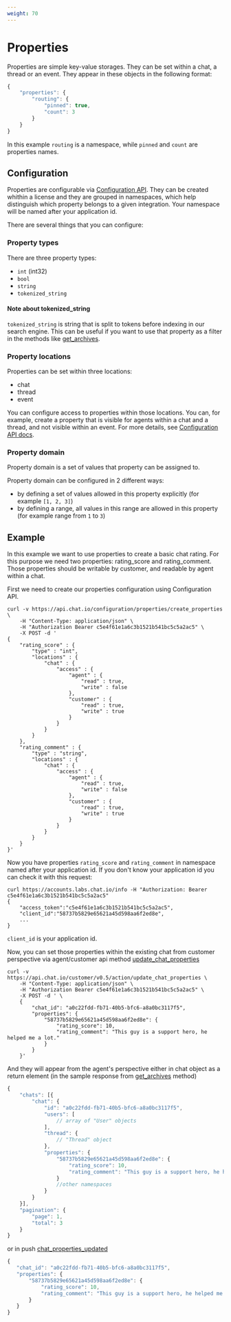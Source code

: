 ```yaml
---
weight: 70
---
```


# Properties

Properties are simple key-value storages. They can be set within a chat, a thread or an event. They appear in these objects in the following format:

```js
{
    "properties": {
        "routing": {
            "pinned": true,
            "count": 3
        }
    }
}
```

In this example `routing` is a namespace, while `pinned` and `count` are properties names.

## Configuration

Properties are configurable via [Configuration API](https://www.chat.io/docs/configuration-api/). They can be created whithin a license and they are grouped in namespaces, which help distinguish which property belongs to a given integration.
Your namespace will be named after your application id.

There are several things that you can configure:

### Property types

There are three property types:

* `int` (int32)
* `bool`
* `string`
* `tokenized_string`

#### Note about tokenized_string

`tokenized_string` is string that is split to tokens before indexing in our search engine. This can be useful if you want to use that property as a filter in the methods like [get_archives](https://www.chat.io/docs/agent-api/api-reference/#get-archives).

### Property locations

Properties can be set within three locations:

* chat
* thread
* event

You can configure access to properties within those locations. You can, for example, create a property that is visible for agents within a chat and a thread, and not visible within an event. For more details, see [Configuration API docs](https://www.chat.io/docs/configuration-api/api-reference/#properties).

### Property domain

<div class=“callout type-info”>Property domain is a set of values that property can be assigned to.</div>

Property domain can be configured in 2 different ways:

* by defining a set of values allowed in this property explicitly (for example `[1, 2, 3]`)
* by defining a range, all values in this range are allowed in this property (for example range from `1` to `3`)

## Example

In this example we want to use properties to create a basic chat rating. For this purpose we need two properties: rating_score and rating_comment. Those properties should be writable by customer, and readable by agent within a chat.

First we need to create our properties configuration using Configuration API.

```
curl -v https://api.chat.io/configuration/properties/create_properties \
    -H "Content-Type: application/json" \
    -H "Authorization Bearer c5e4f61e1a6c3b1521b541bc5c5a2ac5" \
    -X POST -d '
{
    "rating_score" : {
        "type" : "int",
        "locations" : {
            "chat" : {
                "access" : {
                    "agent" : {
                        "read" : true,
                        "write" : false
                    },
                    "customer" : {
                        "read" : true,
                        "write" : true
                    }
                }
            }
        }
    },
    "rating_comment" : {
        "type" : "string",
        "locations" : {
            "chat" : {
                "access" : {
                    "agent" : {
                        "read" : true,
                        "write" : false
                    },
                    "customer" : {
                        "read" : true,
                        "write" : true
                    }
                }
            }
        }
    }
}'
```

Now you have properties `rating_score` and `rating_comment` in namespace named after your application id. If you don't know your application id you can check it with this request:

```
curl https://accounts.labs.chat.io/info -H "Authorization: Bearer c5e4f61e1a6c3b1521b541bc5c5a2ac5"
{
    "access_token":"c5e4f61e1a6c3b1521b541bc5c5a2ac5",
    "client_id":"58737b5829e65621a45d598aa6f2ed8e",
    ...
}
```

`client_id` is your application id.

Now, you can set those properties within the existing chat from customer perspective via agent/customer api method [update_chat_properties](https://www.chat.io/docs/customer-api/api-reference/#update-chat-properties)
```
curl -v https://api.chat.io/customer/v0.5/action/update_chat_properties \
    -H "Content-Type: application/json" \
    -H "Authorization Bearer c5e4f61e1a6c3b1521b541bc5c5a2ac5" \
    -X POST -d ' \
    {
        "chat_id": "a0c22fdd-fb71-40b5-bfc6-a8a0bc3117f5",
        "properties": {
            "58737b5829e65621a45d598aa6f2ed8e": {
                "rating_score": 10,
                "rating_comment": "This guy is a support hero, he helped me a lot."
            }
        }
    }'
```

And they will appear from the agent's perspective either in chat object as a return element (in the sample response from [get_archives](https://www.chat.io/docs/agent-api/api-reference/#get-archives) method)

```js
{
	"chats": [{
		"chat": {
			"id": "a0c22fdd-fb71-40b5-bfc6-a8a0bc3117f5",
			"users": [
				// array of "User" objects          
			],
			"thread": {
				// "Thread" object          
			},
            "properties": {
                "58737b5829e65621a45d598aa6f2ed8e": {
                    "rating_score": 10,
                    "rating_comment": "This guy is a support hero, he helped me a lot."
                }
                //other namespaces
            }
		}
	}],
	"pagination": {
		"page": 1,
		"total": 3
	}
}
```

 or in push [chat_properties_updated](https://www.chat.io/docs/customer-api/api-reference/#chat-properties-updated)

 ```js
{
    "chat_id": "a0c22fdd-fb71-40b5-bfc6-a8a0bc3117f5",
	"properties": {
		"58737b5829e65621a45d598aa6f2ed8e": {
            "rating_score": 10,
            "rating_comment": "This guy is a support hero, he helped me a lot.",
        }
	}
}
 ```